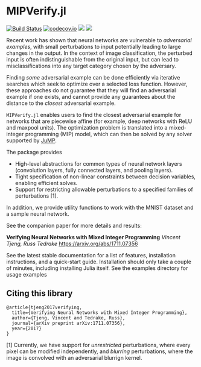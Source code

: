 # MIPVerify.jl

[![Build Status](https://travis-ci.org/vtjeng/MIPVerify.jl.svg?branch=master)](https://travis-ci.org/vtjeng/MIPVerify.jl)
[![codecov.io](http://codecov.io/github/vtjeng/MIPVerify.jl/coverage.svg?branch=master)](http://codecov.io/github/vtjeng/MIPVerify.jl?branch=master)
[![](https://img.shields.io/badge/docs-stable-blue.svg)](https://vtjeng.github.io/MIPVerify.jl/stable)
[![](https://img.shields.io/badge/docs-latest-blue.svg)](https://vtjeng.github.io/MIPVerify.jl/latest)

Recent work has shown that neural networks are vulnerable to _adversarial examples_, with small perturbations to input potentially leading to large changes in the output. In the context of image classification, the perturbed input is often indistinguishable from the original input, but can lead to misclassifications into any target category chosen by the adversary.

Finding _some_ adversarial example can be done efficiently via iterative searches which seek to optimize over a selected loss function. However, these approaches do not guarantee that they will find an adversarial example if one exists, and cannot provide any guarantees about the distance to the _closest_ adversarial example.

`MIPVerify.jl` enables users to find the closest adversarial example for networks that are piecewise affine (for example, deep networks with ReLU and maxpool units). The optimization problem is translated into a mixed-integer programming (MIP) model, which can then be solved by any solver supported by [JuMP](https://github.com/JuliaOpt/JuMP.jl).

The package provides
  + High-level abstractions for common types of neural network layers (convolution layers, fully connected layers, and pooling layers).
  + Tight specification of non-linear constraints between decision variables, enabling efficient solves.
  + Support for restricting allowable perturbations to a specified families of perturbations [1].

In addition, we provide utility functions to work with the MNIST dataset and a sample neural network.

See the companion paper for more details and results:

**Verifying Neural Networks with Mixed Integer Programming**
_Vincent Tjeng, Russ Tedrake_
https://arxiv.org/abs/1711.07356

See the latest stable documentation for a list of features, installation instructions, and a quick-start guide. Installation should only take a couple of minutes, including installing Julia itself. See the examples directory for usage examples

## Citing this library
```
@article{tjeng2017verifying,
  title={Verifying Neural Networks with Mixed Integer Programming},
  author={Tjeng, Vincent and Tedrake, Russ},
  journal={arXiv preprint arXiv:1711.07356},
  year={2017}
}
```

[1] Currently, we have support for _unrestricted_ perturbations, where every pixel can be modified independently, and _blurring_ perturbations, where the image is convolved with an adversarial blurrign kernel.

